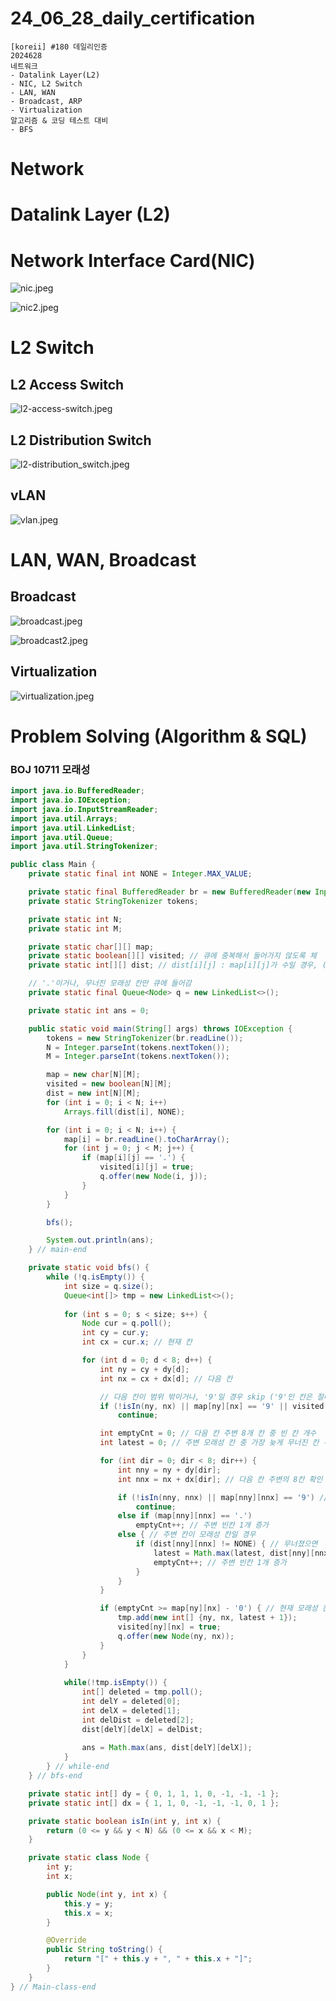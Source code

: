 # 24_06_28_daily_certification

```
[koreii] #180 데일리인증
2024628
네트워크
- Datalink Layer(L2)
- NIC, L2 Switch
- LAN, WAN
- Broadcast, ARP
- Virtualization
알고리즘 & 코딩 테스트 대비
- BFS
```

# Network

# Datalink Layer (L2)

# Network Interface Card(NIC)

![nic.jpeg](24_06_28_daily_certification%200c1d9d7e40004fd29e7700ba334fbf19/nic.jpeg)

![nic2.jpeg](24_06_28_daily_certification%200c1d9d7e40004fd29e7700ba334fbf19/nic2.jpeg)

# L2 Switch

## L2 Access Switch

![l2-access-switch.jpeg](24_06_28_daily_certification%200c1d9d7e40004fd29e7700ba334fbf19/l2-access-switch.jpeg)

## L2 Distribution Switch

![l2-distribution_switch.jpeg](24_06_28_daily_certification%200c1d9d7e40004fd29e7700ba334fbf19/l2-distribution_switch.jpeg)

## vLAN

![vlan.jpeg](24_06_28_daily_certification%200c1d9d7e40004fd29e7700ba334fbf19/vlan.jpeg)

# LAN, WAN, Broadcast

## Broadcast

![broadcast.jpeg](24_06_28_daily_certification%200c1d9d7e40004fd29e7700ba334fbf19/broadcast.jpeg)

![broadcast2.jpeg](24_06_28_daily_certification%200c1d9d7e40004fd29e7700ba334fbf19/broadcast2.jpeg)

## Virtualization

![virtualization.jpeg](24_06_28_daily_certification%200c1d9d7e40004fd29e7700ba334fbf19/virtualization.jpeg)

# Problem Solving (Algorithm & SQL)

### BOJ 10711 **모래성**

[](https://www.acmicpc.net/problem/10711)

```java
import java.io.BufferedReader;
import java.io.IOException;
import java.io.InputStreamReader;
import java.util.Arrays;
import java.util.LinkedList;
import java.util.Queue;
import java.util.StringTokenizer;

public class Main {
	private static final int NONE = Integer.MAX_VALUE;

	private static final BufferedReader br = new BufferedReader(new InputStreamReader(System.in));
	private static StringTokenizer tokens;

	private static int N;
	private static int M;

	private static char[][] map;
	private static boolean[][] visited; // 큐에 중복해서 들어가지 않도록 체
	private static int[][] dist; // dist[i][j] : map[i][j]가 수일 경우, (i, j)칸이 무너지기 위해 파도가 쳐야 하는 횟수

	// '.'이거나, 무너진 모래성 칸만 큐에 들어감
	private static final Queue<Node> q = new LinkedList<>();

	private static int ans = 0;

	public static void main(String[] args) throws IOException {
		tokens = new StringTokenizer(br.readLine());
		N = Integer.parseInt(tokens.nextToken());
		M = Integer.parseInt(tokens.nextToken());

		map = new char[N][M];
		visited = new boolean[N][M];
		dist = new int[N][M];
		for (int i = 0; i < N; i++)
			Arrays.fill(dist[i], NONE);

		for (int i = 0; i < N; i++) {
			map[i] = br.readLine().toCharArray();
			for (int j = 0; j < M; j++) {
				if (map[i][j] == '.') {
					visited[i][j] = true;
					q.offer(new Node(i, j));
				}
			}
		}

		bfs();

		System.out.println(ans);
	} // main-end

	private static void bfs() {
		while (!q.isEmpty()) {
			int size = q.size();
			Queue<int[]> tmp = new LinkedList<>();
			
			for (int s = 0; s < size; s++) {
				Node cur = q.poll();
				int cy = cur.y;
				int cx = cur.x; // 현재 칸

				for (int d = 0; d < 8; d++) {
					int ny = cy + dy[d];
					int nx = cx + dx[d]; // 다음 칸

					// 다음 칸이 범위 밖이거나, '9'일 경우 skip ('9'인 칸은 절대 무너질 수 없음), 또는 이미 처리한 칸일 경우
					if (!isIn(ny, nx) || map[ny][nx] == '9' || visited[ny][nx])
						continue;

					int emptyCnt = 0; // 다음 칸 주변 8개 칸 중 빈 칸 개수
					int latest = 0; // 주변 모래성 칸 중 가장 늦게 무너진 칸 무너진 시간

					for (int dir = 0; dir < 8; dir++) {
						int nny = ny + dy[dir];
						int nnx = nx + dx[dir]; // 다음 칸 주변의 8칸 확인

						if (!isIn(nny, nnx) || map[nny][nnx] == '9') // 주변 칸이 범위 밖이거나 '9'이면 skip
							continue;
						else if (map[nny][nnx] == '.')
							emptyCnt++; // 주변 빈칸 1개 증가
						else { // 주변 칸이 모래성 칸일 경우
							if (dist[nny][nnx] != NONE) { // 무너졌으면
								latest = Math.max(latest, dist[nny][nnx]); // 가장 마지막에 무너진 모래성 칸 무너진 시간 찾기
								emptyCnt++; // 주변 빈칸 1개 증가
							}
						}
					}

					if (emptyCnt >= map[ny][nx] - '0') { // 현재 모래성 칸도 무너질 수 있으면
						tmp.add(new int[] {ny, nx, latest + 1});
						visited[ny][nx] = true;
						q.offer(new Node(ny, nx));
					}
				}
			}
			
			while(!tmp.isEmpty()) {
				int[] deleted = tmp.poll();
				int delY = deleted[0];
				int delX = deleted[1];
				int delDist = deleted[2];
				dist[delY][delX] = delDist;
				
				ans = Math.max(ans, dist[delY][delX]);
			}
		} // while-end
	} // bfs-end

	private static int[] dy = { 0, 1, 1, 1, 0, -1, -1, -1 };
	private static int[] dx = { 1, 1, 0, -1, -1, -1, 0, 1 };

	private static boolean isIn(int y, int x) {
		return (0 <= y && y < N) && (0 <= x && x < M);
	}

	private static class Node {
		int y;
		int x;

		public Node(int y, int x) {
			this.y = y;
			this.x = x;
		}

		@Override
		public String toString() {
			return "[" + this.y + ", " + this.x + "]";
		}
	}
} // Main-class-end
```
